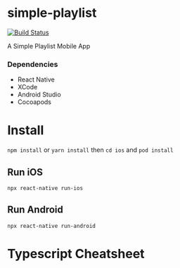 # simple-playlist
[![Build Status](https://app.bitrise.io/app/b529b99f0b54b8d8/status.svg?token=C-OMMAY6_eRbstZAkgKd5g)](https://app.bitrise.io/app/b529b99f0b54b8d8)

A Simple Playlist Mobile App

### Dependencies
- React Native
- XCode
- Android Studio
- Cocoapods

# Install

`npm install` or `yarn install`
then `cd ios` and `pod install`

## Run iOS
`npx react-native run-ios`

## Run Android
`npx react-native run-android`


# Typescript Cheatsheet

